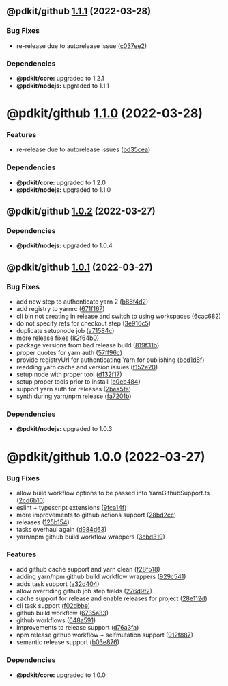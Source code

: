 ## @pdkit/github [1.1.1](https://github.com/justinm/pdkit/compare/@pdkit/github@1.1.0...@pdkit/github@1.1.1) (2022-03-28)


### Bug Fixes

* re-release due to autorelease issue ([c037ee2](https://github.com/justinm/pdkit/commit/c037ee245963fb6e62b14cb82e3472aecff60b7e))





### Dependencies

* **@pdkit/core:** upgraded to 1.2.1
* **@pdkit/nodejs:** upgraded to 1.1.1

# @pdkit/github [1.1.0](https://github.com/justinm/pdkit/compare/@pdkit/github@1.0.2...@pdkit/github@1.1.0) (2022-03-28)


### Features

* re-release due to autorelease issues ([bd35cea](https://github.com/justinm/pdkit/commit/bd35cea9e7b43efa0448933b7a6bf686acb911c2))





### Dependencies

* **@pdkit/core:** upgraded to 1.2.0
* **@pdkit/nodejs:** upgraded to 1.1.0

## @pdkit/github [1.0.2](https://github.com/justinm/pdkit/compare/@pdkit/github@1.0.1...@pdkit/github@1.0.2) (2022-03-27)





### Dependencies

* **@pdkit/nodejs:** upgraded to 1.0.4

## @pdkit/github [1.0.1](https://github.com/justinm/pdkit/compare/@pdkit/github@1.0.0...@pdkit/github@1.0.1) (2022-03-27)


### Bug Fixes

* add new step to authenticate yarn 2 ([b86f4d2](https://github.com/justinm/pdkit/commit/b86f4d222de23d97c93864c5bb7954133e8d52e1))
* add registry to yarnrc ([671f167](https://github.com/justinm/pdkit/commit/671f167f634a117dfd04ccf9b14a4029e75e0ca1))
* cli bin not creating in release and switch to using workspaces ([6cac682](https://github.com/justinm/pdkit/commit/6cac682160f2678ffff0f9b4c956a7d78cf3aade))
* do not specify refs for checkout step ([3e916c5](https://github.com/justinm/pdkit/commit/3e916c5a92d722e67c299612a904a787f4a43c77))
* duplicate setupnode job ([a71584c](https://github.com/justinm/pdkit/commit/a71584c3e14fc2b07f87833dc23d507a49508d13))
* more release fixes ([82f64b0](https://github.com/justinm/pdkit/commit/82f64b03a6589193c343eca70b3363d9683c61c2))
* package versions from bad release build ([819f31b](https://github.com/justinm/pdkit/commit/819f31b3a0c4816ba9ed4d9e4e450dae954d98f3))
* proper quotes for yarn auth ([57ff96c](https://github.com/justinm/pdkit/commit/57ff96cd89013bdeb89069394bf814a1cc446630))
* provide registryUrl for authenticating Yarn for publishing ([bcd1d8f](https://github.com/justinm/pdkit/commit/bcd1d8f5f7f3905e442c511e4a432735cea21a5b))
* readding yarn cache and version issues ([f152e20](https://github.com/justinm/pdkit/commit/f152e2075ce7a145ec2c46f8d2a9edad13188186))
* setup node with proper tool ([d132f17](https://github.com/justinm/pdkit/commit/d132f1733490b7d4d04d8c1f05aedb859379557e))
* setup proper tools prior to install ([b0eb484](https://github.com/justinm/pdkit/commit/b0eb4840b8ad27f72d1dd50593951f360650fa60))
* support yarn auth for releases ([2bea5fe](https://github.com/justinm/pdkit/commit/2bea5fe8089d0a8fc0095e3b1c0d52960e8e5fb0))
* synth during yarn/npm release ([fa7201b](https://github.com/justinm/pdkit/commit/fa7201b4e075c283e2188a32678750914ebaac73))





### Dependencies

* **@pdkit/nodejs:** upgraded to 1.0.3

# @pdkit/github 1.0.0 (2022-03-27)


### Bug Fixes

* allow build workflow options to be passed into YarnGithubSupport.ts ([2cd6b10](https://github.com/justinm/pdkit/commit/2cd6b1013a41fab5227f318275d2712af255235f))
* eslint + typescript extensions ([9fca14f](https://github.com/justinm/pdkit/commit/9fca14fdfdb5aefb4d5c11be15b3fa3d6d507c30))
* more improvements to github actions support ([28bd2cc](https://github.com/justinm/pdkit/commit/28bd2cc951772a91521fd0957d9895f77673e177))
* releases ([125b154](https://github.com/justinm/pdkit/commit/125b1540720b203d1b8e0c7acb28cb1b47f05862))
* tasks overhaul again ([d984d63](https://github.com/justinm/pdkit/commit/d984d630bb31a0b5ee2d40bb6e7b4a5d260a2eb9))
* yarn/npm github build workflow wrappers ([3cbd319](https://github.com/justinm/pdkit/commit/3cbd319671cc23005395d69005d405a04dc7bf93))


### Features

* add github cache support and yarn clean ([f28f518](https://github.com/justinm/pdkit/commit/f28f5183f706953cfbe961dd558e3f783e55fd5d))
* adding yarn/npm github build workflow wrappers ([929c541](https://github.com/justinm/pdkit/commit/929c541a4eb31b9575cce31cfa721b75d2638240))
* adds task support ([a32d404](https://github.com/justinm/pdkit/commit/a32d404b0c8a4ef15a2a7d810a8e53bc5982d133))
* allow overriding github job step fields ([276d9f2](https://github.com/justinm/pdkit/commit/276d9f21bfe7f1ec4d827806573f287d33f93a6d))
* cache support for release and enable releases for project ([28e112d](https://github.com/justinm/pdkit/commit/28e112d840ad7ff1b7784269e84b912f2b9eb4e4))
* cli task support ([f02dbbe](https://github.com/justinm/pdkit/commit/f02dbbeb6f6ee87efb14e5dc2615652d58546364))
* github build workflow ([6735a33](https://github.com/justinm/pdkit/commit/6735a33494b19a6a41b49ac1ff33bc53c68b4a94))
* github workflows ([648a591](https://github.com/justinm/pdkit/commit/648a5914f22236c6e2a31b62741c16486a66abba))
* improvements to release support ([d76a3fa](https://github.com/justinm/pdkit/commit/d76a3fa91c2ca8d2e9efa1aa9201dcb48535dd1d))
* npm release github workflow + selfmutation support ([912f887](https://github.com/justinm/pdkit/commit/912f88795ecdc7951933869dacdf3d6e55107a87))
* semantic release support ([b03e876](https://github.com/justinm/pdkit/commit/b03e876f068298074bfff72d853d0e549b727c3e))





### Dependencies

* **@pdkit/core:** upgraded to 1.0.0
